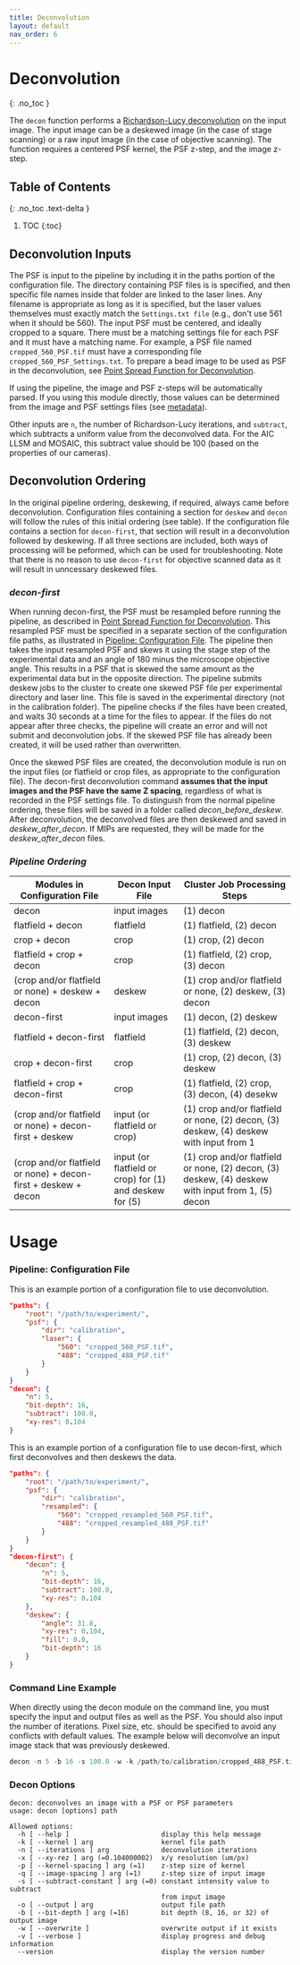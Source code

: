 ```yaml
---
title: Deconvolution
layout: default
nav_order: 6
---
```


# Deconvolution
{: .no_toc }

The `decon` function performs a [Richardson-Lucy deconvolution](https://en.wikipedia.org/wiki/Richardson%E2%80%93Lucy_deconvolution) on the input image. The input image can be a deskewed image (in the case of stage scanning) or a raw input image (in the case of objective scanning). The function requires a centered PSF kernel, the PSF z-step, and the image z-step.

## Table of Contents
{: .no_toc .text-delta }

1. TOC
{:toc}

## Deconvolution Inputs
The PSF is input to the pipeline by including it in the paths portion of the configuration file. The directory containing PSF files is is specified, and then specific file names inside that folder are linked to the laser lines. Any filename is appropriate as long as it is specified, but the laser values themselves must exactly match the `Settings.txt file` (e.g., don't use 561 when it should be 560). The input PSF must be centered, and ideally cropped to a square. There must be a matching settings file for each PSF and it must have a matching name. For example, a PSF file named `cropped_560_PSF.tif` must have a corresponding file  `cropped_560_PSF_Settings.txt`. To prepare a bead image to be used as PSF in the deconvolution, see [Point Spread Function for Deconvolution](https://aicjanelia.github.io/LLSM/decon/psf.html).

If using the pipeline, the image and PSF z-steps will be automatically parsed. If you using this module directly, those values can be determined from the image and PSF settings files (see [metadata](https://aicjanelia.github.io/LLSM/pipeline/bdv_save.html#metadata)).

 Other inputs are `n`, the number of Richardson-Lucy iterations, and `subtract`, which subtracts a uniform value from the deconvolved data. For the AIC LLSM and MOSAIC, this subtract value should be 100 (based on the properties of our cameras).

 ## Deconvolution Ordering
 In the original pipeline ordering, deskewing, if required, always came before deconvolution. Configuration files containing a section for `deskew` and `decon` will follow the rules of this initial ordering (see table). If the configuration file contains a section for `decon-first`, that section will result in a deconvolution followed by deskewing. If all three sections are included, both ways of processing will be peformed, which can be used for troubleshooting. Note that there is no reason to use `decon-first` for objective scanned data as it will result in unncessary deskewed files.

### _decon-first_
 When running decon-first, the PSF must be resampled before running the pipeline, as described in [Point Spread Function for Deconvolution](https://aicjanelia.github.io/LLSM/decon/psf.html). This resampled PSF must be specified in a separate section of the configuration file paths, as illustrated in [Pipeline: Configuration File](#pipeline-configuration-file). The pipeline then takes the input resampled PSF and skews it using the stage step of the experimental data and an angle of 180 minus the microscope objective angle. This results in a PSF that is skewed the same amount as the experimental data but in the opposite direction. The pipeline submits deskew jobs to the cluster to create one skewed PSF file per experimental directory and laser line. This file is saved in the experimental directory (not in the calibration folder). The pipeline checks if the files have been created, and waits 30 seconds at a time for the files to appear. If the files do not appear after three checks, the pipeline will create an error and will not submit and deconvolution jobs.  If the skewed PSF file has already been created, it will be used rather than overwritten.

 Once the skewed PSF files are created, the deconvolution module is run on the input files (or flatfield or crop files, as appropriate to the configuration file). The decon-first deconvolution command **assumes that the input images and the PSF have the same Z spacing**, regardless of what is recorded in the PSF settings file. To distinguish from the normal pipeline ordering, these files will be saved in a folder called *decon_before_deskew*.  After deconvolution, the deconvolved files are then deskewed and saved in *deskew_after_decon*. If MIPs are requested, they will be made for the *deskew_after_decon* files.

### _Pipeline Ordering_

| Modules in Configuration File | Decon Input File | Cluster Job Processing Steps |
| ------ | ------ | ------ |
| decon | input images | (1) decon |
| flatfield + decon | flatfield | (1) flatfield, (2) decon |
| crop + decon | crop | (1) crop, (2) decon |
| flatfield + crop + decon | crop | (1) flatfield, (2) crop, (3) decon |
| (crop and/or flatfield or none) + deskew + decon | deskew | (1) crop and/or flatfield or none, (2) deskew, (3) decon |
| decon-first | input images | (1) decon, (2) deskew |
| flatfield + decon-first | flatfield | (1) flatfield, (2) decon, (3) deskew |
| crop + decon-first | crop | (1) crop, (2) decon, (3) deskew |
| flatfield + crop + decon-first | crop | (1) flatfield, (2) crop, (3) decon, (4) desekw |
| (crop and/or flatfield or none) + decon-first + deskew | input (or flatfield or crop) | (1) crop and/or flatfield or none, (2) decon, (3) deskew, (4) deskew with input from 1 |
| (crop and/or flatfield or none) + decon-first + deskew + decon | input (or flatfield or crop) for (1) and deskew for (5) | (1) crop and/or flatfield or none, (2) decon, (3) deskew, (4) deskew with input from 1, (5) decon |


# Usage

### Pipeline: Configuration File
This is an example portion of a configuration file to use deconvolution.

```json
"paths": {
    "root": "/path/to/experiment/",
    "psf": {
        "dir": "calibration",
        "laser": {
            "560": "cropped_560_PSF.tif",
            "488": "cropped_488_PSF.tif"
        }
    }
}
"decon": {
    "n": 5,
    "bit-depth": 16,
    "subtract": 100.0,
    "xy-res": 0.104
}
```

This is an example portion of a configuration file to use decon-first, which first deconvolves and then deskews the data.

```json
"paths": {
    "root": "/path/to/experiment/",
    "psf": {
        "dir": "calibration",
        "resampled": {
            "560": "cropped_resampled_560_PSF.tif",
            "488": "cropped_resampled_488_PSF.tif"
        }
    }
}
"decon-first": {
    "decon": {
        "n": 5,
        "bit-depth": 16,
        "subtract": 100.0,
        "xy-res": 0.104
    },
    "deskew": {
        "angle": 31.8,
        "xy-res": 0.104,
        "fill": 0.0,
        "bit-depth": 16
    }
}
```

### Command Line Example
When directly using the decon module on the command line, you must specify the input and output files as well as the PSF. You should also input the number of iterations. Pixel size, etc. should be specified to avoid any conflicts with default values. The example below will deconvolve an input image stack that was previously deskewed.
```c
decon -n 5 -b 16 -s 100.0 -w -k /path/to/calibration/cropped_488_PSF.tif -p 0.1 -q 0.21462536238843902 -o /path/to/experiment/decon/scan_Cam1_ch0_tile0_t0000_decon.tif /path/to/experiment/deskew/scan_Cam1_ch0_tile0_t0000_deskew.tif
```

### Decon Options

```text
decon: deconvolves an image with a PSF or PSF parameters
usage: decon [options] path

Allowed options:
  -h [ --help ]                       display this help message
  -k [ --kernel ] arg                 kernel file path
  -n [ --iterations ] arg             deconvolution iterations
  -x [ --xy-rez ] arg (=0.104000002)  x/y resolution (um/px)
  -p [ --kernel-spacing ] arg (=1)    z-step size of kernel
  -q [ --image-spacing ] arg (=1)     z-step size of input image
  -s [ --subtract-constant ] arg (=0) constant intensity value to subtract 
                                      from input image
  -o [ --output ] arg                 output file path
  -b [ --bit-depth ] arg (=16)        bit depth (8, 16, or 32) of output image
  -w [ --overwrite ]                  overwrite output if it exists
  -v [ --verbose ]                    display progress and debug information
  --version                           display the version number
```
